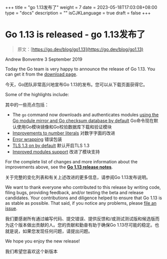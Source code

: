 +++
title = "go 1.13发布了"
weight = 7
date = 2023-05-18T17:03:08+08:00
type = "docs"
description = ""
isCJKLanguage = true
draft = false
+++

# Go 1.13 is released - go 1.13发布了

> 原文：[https://go.dev/blog/go1.13](https://go.dev/blog/go1.13)

Andrew Bonventre
3 September 2019

Today the Go team is very happy to announce the release of Go 1.13. You can get it from the [download page](https://go.dev/dl).

今天，Go团队非常高兴地宣布Go 1.13的发布。您可以从下载页面获得它。



Some of the highlights include:

其中的一些亮点包括：

- The `go` command now downloads and authenticates modules [using the Go module mirror and Go checksum database by default](https://go.dev/doc/go1.13#introduction) Go命令现在默认使用Go模块镜像和Go校验数据库下载和验证模块
- [Improvements to number literals](https://go.dev/doc/go1.13#language) 对数字字面的改进
- [Error wrapping](https://go.dev/doc/go1.13#error_wrapping) 错误包装
- [TLS 1.3 on by default](https://go.dev/doc/go1.13#tls_1_3) 默认开启TLS 1.3
- [Improved modules support](https://go.dev/doc/go1.13#modules) 改进了模块支持

For the complete list of changes and more information about the improvements above, see the [**Go 1.13 release notes**](https://go.dev/doc/go1.13).

关于完整的变化列表和有关上述改进的更多信息，请参阅Go 1.13发布说明。

We want to thank everyone who contributed to this release by writing code, filing bugs, providing feedback, and/or testing the beta and release candidates. Your contributions and diligence helped to ensure that Go 1.13 is as stable as possible. That said, if you notice any problems, please [file an issue](https://go.dev/issue/new).

我们要感谢所有通过编写代码、提交错误、提供反馈和/或测试测试版和候选版而为这个版本做出贡献的人。您的贡献和勤奋有助于确保Go 1.13尽可能的稳定。也就是说，如果您发现任何问题，请提出问题。

We hope you enjoy the new release!

我们希望您喜欢这个新版本

